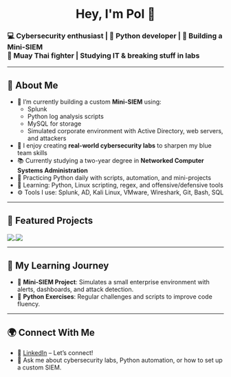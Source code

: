 <!-- GitHub Profile README -->

<h1 align="center">Hey, I'm Pol 👋</h1>
<p align="center">
<h3>
  💻 Cybersecurity enthusiast | 🐍 Python developer | 🔐 Building a Mini-SIEM<br>
  🥊 Muay Thai fighter | Studying IT & breaking stuff in labs
</h3>
</p>

---

## 🧠 About Me

- 💼 I’m currently building a custom **Mini-SIEM** using:
  - Splunk
  - Python log analysis scripts
  - MySQL for storage
  - Simulated corporate environment with Active Directory, web servers, and attackers
- 🧪 I enjoy creating **real-world cybersecurity labs** to sharpen my blue team skills
- 📚 Currently studying a two-year degree in **Networked Computer Systems Administration**
- 🐍 Practicing Python daily with scripts, automation, and mini-projects
- 🌱 Learning: Python, Linux scripting, regex, and offensive/defensive tools
- ⚙️ Tools I use: Splunk, AD, Kali Linux, VMware, Wireshark, Git, Bash, SQL

---

## 🧰 Featured Projects

<p align="left">
  <a href="https://pwnedbyp.github.io/Mini-SIEM/">
    <img align="center" src="https://github-readme-stats.vercel.app/api/pin/?username=PwnedByP&repo=Mini-SIEM&theme=radical" />
  </a>
  <a href="https://github.com/PwnedByP/Python">
    <img align="center" src="https://github-readme-stats.vercel.app/api/pin/?username=PwnedByP&repo=Python&theme=radical" />
  </a>
</p>

---

## 📖 My Learning Journey

- 🔐 **Mini-SIEM Project**: Simulates a small enterprise environment with alerts, dashboards, and attack detection.
- 🧩 **Python Exercises**: Regular challenges and scripts to improve code fluency.

---

## 🌍 Connect With Me

- 💼 [LinkedIn](https://www.linkedin.com/in/pol-porta) – Let’s connect!
- 💬 Ask me about cybersecurity labs, Python automation, or how to set up a custom SIEM.

